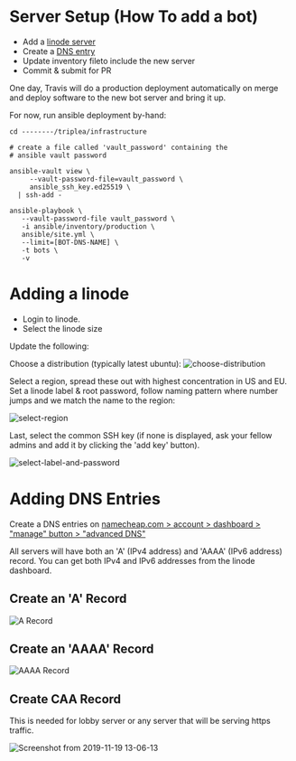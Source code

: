 # Server Setup (How To add a bot)

- Add a [linode server](https://linode.com)
- Create a [DNS entry](https://namecheap.com)
- Update inventory fileto include the new server
- Commit & submit for PR

One day, Travis will do a production deployment automatically
on merge and deploy software to the new bot server and bring it up.

For now, run ansible deployment by-hand:

```
cd --------/triplea/infrastructure

# create a file called 'vault_password' containing the
# ansible vault password

ansible-vault view \
     --vault-password-file=vault_password \
     ansible_ssh_key.ed25519 \
  | ssh-add -

ansible-playbook \
   --vault-password-file vault_password \
   -i ansible/inventory/production \
   ansible/site.yml \
   --limit=[BOT-DNS-NAME] \
   -t bots \
   -v
```

# Adding a linode

- Login to linode.
- Select the linode size

Update the following:

Choose a distribution (typically latest ubuntu):
![choose-distribution](https://user-images.githubusercontent.com/12397753/77502467-32df8000-6e18-11ea-984f-05c1561cdd4b.png)

Select a region, spread these out with highest concentration in US and EU.
Set a linode label & root password, follow naming pattern where number
jumps and we match the name to the region:

![select-region](https://user-images.githubusercontent.com/12397753/77502468-33781680-6e18-11ea-901e-904e9a2367e2.png)

Last, select the common SSH key (if none is displayed, ask your fellow admins
and add it by clicking the 'add key' button).

![select-label-and-password](https://user-images.githubusercontent.com/12397753/77502470-3410ad00-6e18-11ea-85b8-7bbb7e5edd67.png)

# Adding DNS Entries

Create a DNS entries on [namecheap.com > account > dashboard > "manage" button > "advanced DNS"](https://ap.www.namecheap.com/Domains/DomainControlPanel/triplea-game.org/advancedns)

All servers will have both an 'A' (IPv4 address) and 'AAAA' (IPv6 address) record. You can get both IPv4 and IPv6 addresses from the linode dashboard.

## Create an 'A' Record

![A Record](https://user-images.githubusercontent.com/12397753/82977167-e9392000-9f95-11ea-823f-ac599b222ebf.png)

## Create an 'AAAA' Record
![AAAA Record](https://user-images.githubusercontent.com/12397753/82977170-e9d1b680-9f95-11ea-8186-70e891ac7b5a.png)

## Create CAA Record

This is needed for lobby server or any server that will be serving https traffic.

![Screenshot from 2019-11-19 13-06-13](https://user-images.githubusercontent.com/12397753/69196411-48980e00-0ae3-11ea-9130-61e1fd5368b3.png)

